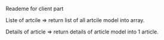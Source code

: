 Reademe for client part

Liste of artcile => return list of all artcile model into array.

Details of article => return details of article model into 1 article.